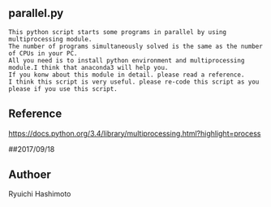 parallel.py
-----------
	This python script starts some programs in parallel by using multiprocessing module.
	The number of programs simultaneously solved is the same as the number of CPUs in your PC.
	All you need is to install python environment and multiprocessing module.I think that anaconda3 will help you.
	If you konw about this module in detail. please read a reference.
	I think this script is very useful. please re-code this script as you please if you use this script.
		
Reference
-----------
https://docs.python.org/3.4/library/multiprocessing.html?highlight=process




##2017/09/18
## Authoer 

Ryuichi Hashimoto
